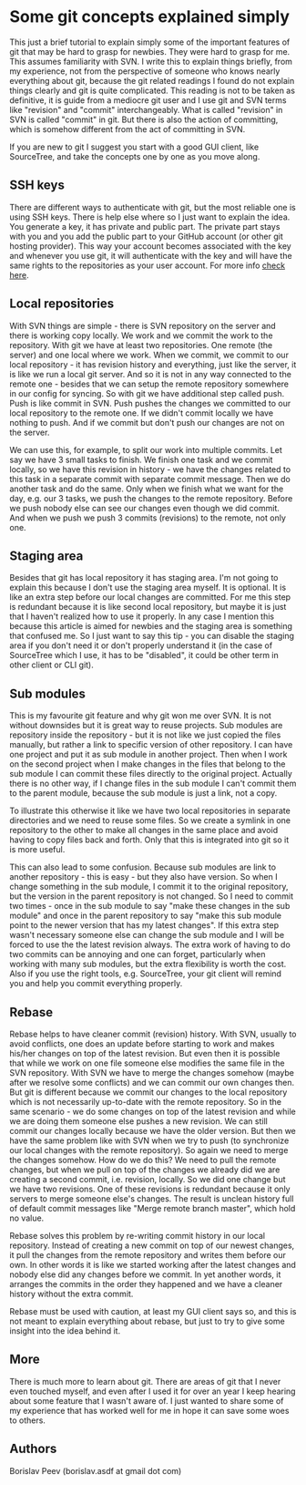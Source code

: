 Some git concepts explained simply
==================================

This just a brief tutorial to explain simply some of the important features of
git that may be hard to grasp for newbies. They were hard to grasp for me.
This assumes familiarity with SVN. I write this to explain things briefly,
from my experience, not from the perspective of someone who knows nearly
everything about git, because the git related readings I found do not explain
things clearly and git is quite complicated. This reading is not to be taken
as definitive, it is guide from a mediocre git user and I use git and SVN
terms like "revision" and "commit" interchangeably. What is called "revision"
in SVN is called "commit" in git. But there is also the action of committing,
which is somehow different from the act of committing in SVN.

If you are new to git I suggest you start with a good GUI client, like SourceTree,
and take the concepts one by one as you move along.

SSH keys
--------
There are different ways to authenticate with git, but the most reliable one
is using SSH keys. There is help else where so I just want to explain the
idea. You generate a key, it has private and public part. The private part
stays with you and you add the public part to your GitHub account (or other
git hosting provider). This way your account becomes associated with the key
and whenever you use git, it will authenticate with the key and will have the
same rights to the repositories as your user account. For more info
[check here](https://help.github.com/articles/generating-ssh-keys).


Local repositories
------------------
With SVN things are simple - there is SVN repository on the server and there
is working copy locally. We work and we commit the work to the repository.
With git we have at least two repositories. One remote (the server) and one
local where we work. When we commit, we commit to our local repository - it
has revision history and everything, just like the server, it is like we run a
local git server. And so it is not in any way connected to the remote one -
besides that we can setup the remote repository somewhere in our config for
syncing. So with git we have additional step called push. Push is like commit
in SVN. Push pushes the changes we committed to our local repository to the
remote one. If we didn't commit locally we have nothing to push. And if we
commit but don't push our changes are not on the server.

We can use this, for example, to split our work into multiple commits. Let say
we have 3 small tasks to finish. We finish one task and we commit locally, so
we have this revision in history - we have the changes related to this task in
a separate commit with separate commit message. Then we do another task and do
the same. Only when we finish what we want for the day, e.g. our 3 tasks, we
push the changes to the remote repository. Before we push nobody else can see
our changes even though we did commit. And when we push we push 3 commits
(revisions) to the remote, not only one.


Staging area
------------
Besides that git has local repository it has staging area. I'm not going to
explain this because I don't use the staging area myself. It is optional. It
is like an extra step before our local changes are committed. For me this step
is redundant because it is like second local repository, but maybe it is just
that I haven't realized how to use it properly. In any case I mention this
because this article is aimed for newbies and the staging area is something
that confused me. So I just want to say this tip - you can disable the staging
area if you don't need it or don't properly understand it (in the case of
SourceTree which I use, it has to be "disabled", it could be other term in
other client or CLI git).


Sub modules
-----------
This is my favourite git feature and why git won me over SVN. It is not
without downsides but it is great way to reuse projects. Sub modules are
repository inside the repository - but it is not like we just copied the files
manually, but rather a link to specific version of other repository. I can
have one project and put it as sub module in another project. Then when I work
on the second project when I make changes in the files that belong to the sub
module I can commit these files directly to the original project. Actually
there is no other way, if I change files in the sub module I can't commit them
to the parent module, because the sub module is just a link, not a copy.

To illustrate this otherwise it like we have two local repositories in
separate directories and we need to reuse some files. So we create a symlink
in one repository to the other to make all changes in the same place and avoid
having to copy files back and forth. Only that this is integrated into git so
it is more useful.

This can also lead to some confusion. Because sub modules are link to another
repository - this is easy - but they also have version. So when I change
something in the sub module, I commit it to the original repository, but the
version in the parent repository is not changed. So I need to commit two times -
once in the sub module to say "make these changes in the sub module" and
once in the parent repository to say "make this sub module point to the newer
version that has my latest changes". If this extra step wasn't necessary
someone else can change the sub module and I will be forced to use the the
latest revision always. The extra work of having to do two commits can be
annoying and one can forget, particularly when working with many sub modules,
but the extra flexibility is worth the cost. Also if you use the right tools,
e.g. SourceTree, your git client will remind you and help you commit everything
properly.


Rebase
------
Rebase helps to have cleaner commit (revision) history. With SVN, usually to avoid
conflicts, one does an update before starting to work and makes his/her
changes on top of the latest revision. But even then it is possible that while
we work on one file someone else modifies the same file in the SVN repository.
With SVN we have to merge the changes somehow (maybe after we resolve some
conflicts) and we can commit our own changes then. But git is different
because we commit our changes to the local repository which is not necessarily
up-to-date with the remote repository. So in the same scenario - we do some
changes on top of the latest revision and while we are doing them someone else
pushes a new revision. We can still commit our changes locally because we have
the older version. But then we have the same problem like with SVN when we try
to push (to synchronize our local changes with the remote repository). So
again we need to merge the changes somehow. How do we do this? We need to pull
the remote changes, but when we pull on top of the changes we already did we
are creating a second commit, i.e. revision, locally. So we did one change but
we have two revisions. One of these revisions is redundant because it only
servers to merge someone else's changes. The result is unclean history full of
default commit messages like "Merge remote branch master", which hold no
value.

Rebase solves this problem by re-writing commit history in our local
repository. Instead of creating a new commit on top of our newest changes, it
pull the changes from the remote repository and writes them before our own. In
other words it is like we started working after the latest changes and nobody
else did any changes before we commit. In yet another words, it arranges the
commits in the order they happened and we have a cleaner history without the
extra commit.

Rebase must be used with caution, at least my GUI client says so, and this is
not meant to explain everything about rebase, but just to try to give some
insight into the idea behind it.


More
----
There is much more to learn about git. There are areas of git that I never
even touched myself, and even after I used it for over an year I keep hearing
about some feature that I wasn't aware of. I just wanted to share some of my
experience that has worked well for me in hope it can save some woes to
others.



Authors
-------
Borislav Peev (borislav.asdf at gmail dot com)